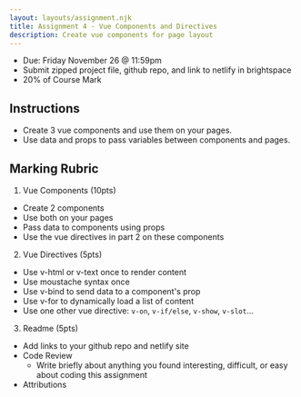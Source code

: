 ```yaml
---
layout: layouts/assignment.njk
title: Assignment 4 - Vue Components and Directives
description: Create vue components for page layout
---
```


- Due: Friday November 26 @ 11:59pm
- Submit zipped project file, github repo, and link to netlify in brightspace
- 20% of Course Mark

## Instructions
- Create 3 vue components and use them on your pages.
- Use data and props to pass variables between components and pages.

## Marking Rubric

1. Vue Components (10pts)
- Create 2 components
- Use both on your pages
- Pass data to components using props
- Use the vue directives in part 2 on these components 

2. Vue Directives (5pts)
- Use v-html or v-text once to render content
- Use moustache syntax once
- Use v-bind to send data to a component's prop
- Use v-for to dynamically load a list of content
- Use one other vue directive: `v-on`, `v-if/else`, `v-show`, `v-slot`...

3. Readme (5pts)
- Add links to your github repo and netlify site
- Code Review
  - Write briefly about anything you found interesting, difficult, or easy about coding this assignment
- Attributions

